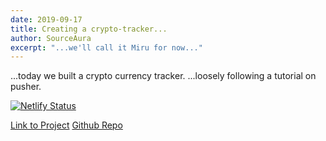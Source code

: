 ```yaml
---
date: 2019-09-17
title: Creating a crypto-tracker...
author: SourceAura
excerpt: "...we'll call it Miru for now..." 
---
```


...today we built a crypto currency tracker. 
...loosely following a tutorial on pusher. 



[![Netlify Status](https://api.netlify.com/api/v1/badges/0695a486-f447-4474-b09b-c33ac43ec4d4/deploy-status)](https://app.netlify.com/sites/miru/deploys)

[Link to Project](https://miru.netlify.com)
[Github Repo](https://github.com/SourceAura/Miru)

